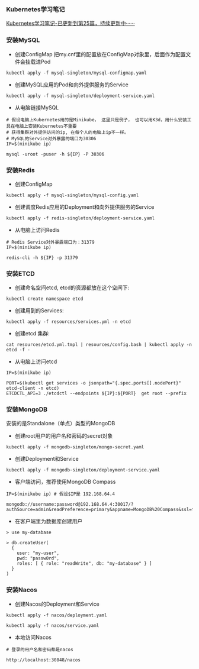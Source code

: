 ### Kubernetes学习笔记

[Kubernetes学习笔记-已更新到第25篇，持续更新中······](https://mp.weixin.qq.com/mp/appmsgalbum?__biz=MzUzNTY5MzU2MA==&action=getalbum&album_id=1394839706508148737#wechat_redirect)

### 安装MySQL

- 创建ConfigMap 把my.cnf里的配置放在ConfigMap对象里，后面作为配置文件会挂载进Pod
```
kubectl apply -f mysql-singleton/mysql-configmap.yaml
```
- 创建MySQL应用的Pod和向外提供服务的Service
```
kubectl apply -f mysql-singleton/deployment-service.yaml
```

- 从电脑链接MySQL
```
# 假设电脑上Kubernetes用的是Minikube， 这里只是例子， 也可以用K3d，用什么安装工具在电脑上安装Kubernetes不重要
# 获得集群对外提供访问的ip, 在每个人的电脑上ip不一样。
# MySQL的Service对外暴露的端口为30306
IP=$(minikube ip)  

mysql -uroot -puser -h ${IP} -P 30306
```

### 安装Redis

- 创建ConfigMap
```
kubectl apply -f mysql-singleton/mysql-config.yaml
```

- 创建调度Redis应用的Deployment和向外提供服务的Service
```
kubectl apply -f redis-singleton/deployment-service.yaml
```

- 从电脑上访问Redis

```
# Redis Service对外暴露端口为：31379
IP=$(minikube ip)  

redis-cli -h ${IP} -p 31379

```

### 安装ETCD

- 创建命名空间etcd, etcd的资源都放在这个空间下:
```
kubectl create namespace etcd
```

- 创建用到的Services:
```
kubectl apply -f resources/services.yml -n etcd
```

- 创建etcd 集群:
```
cat resources/etcd.yml.tmpl | resources/config.bash | kubectl apply -n etcd -f -
```


- 从电脑上访问etcd
```
IP=$(minikube ip)

PORT=$(kubectl get services -o jsonpath="{.spec.ports[].nodePort}" etcd-client -n etcd)
ETCDCTL_API=3 ./etcdctl --endpoints ${IP}:${PORT}  get root --prefix
```

### 安装MongoDB

安装的是Standalone（单点）类型的MongoDB

- 创建root用户的用户名和密码的secret对象
```
kubectl apply -f mongodb-singleton/mongo-secret.yaml
```

- 创建Deployment和Service
```
kubectl apply -f mongodb-singleton/deployment-service.yaml
```

- 客户端访问，推荐使用MongoDB Compass
```
IP=$(minikube ip) # 假设$IP是 192.168.64.4

mongodb://username:password@192.168.64.4:30017/?authSource=admin&readPreference=primary&appname=MongoDB%20Compass&ssl=false
```
- 在客户端里为数据库创建用户
```
> use my-database

> db.createUser(
  {
    user: "my-user",
    pwd: "passw0rd",
    roles: [ { role: "readWrite", db: "my-database" } ]
  }
)
```
### 安装Nacos
- 创建Nacos的Deployment和Service

```shell
kubectl apply -f nacos/deployment.yaml

kubectl apply -f nacos/service.yaml
```

- 本地访问Nacos
```
# 登录的用户名和密码都是nacos

http://localhost:30848/nacos
```
